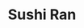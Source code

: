 ---
layout: place
title: "Sushi Ran"
permalink: /california/sausalito/sushi-ran.html
stateAbbr: CA
stateName: California
cityName: Sausalito
seo:
  name: "Sushi Ran"
  type: Restaurant
  links: https://sushiran.com/
description: "Looking for sushi in Sausalito, California? Check out Sushi Ran for a delightful Japanese dining experience. Enjoy a variety of sushi and other dishes in a w..."
place_id: ChIJC_5gglGEhYARrdLFpYh7ruo
photos:
  - name: >-
      places/ChIJC_5gglGEhYARrdLFpYh7ruo/photos/AeeoHcJTVj8xPSPe9GP6AzW9h5Wun7HLuLs85VNxsaiqwLBo0J4_2hQOqJJS83ePk0iUQb1rRoPubIBof-bhRlFF-WXtjh_sMc2uE6UlGaN1EeOLsVuSxvBZSTGrJaDe7kx41NnYicnDWpY0l40Tv4wm1CgrBVsPmoXeLakRWZdZwKyZvfB7A2jjcTIZ4ks6hLqIbomnkD1Bc2tqjonpD4g9z3QO6oBMADDIDWy4XyhGuSefn3bHwQfqGHiT56_7Papq9k29WrTCgLo0yHh9JRO43XJHBletJOmJExFmuMmWZqrtEQ
    widthPx: 1024
    heightPx: 768
    authorAttributions:
      - displayName: Sushi Ran
        uri: https://maps.google.com/maps/contrib/101887040452207307883
        photoUri: >-
          https://lh3.googleusercontent.com/a/ACg8ocIAqiHnZTOnTMv_ft_KD-GFq2QfSXReNpJqObgYDjVjEXsRfA=s100-p-k-no-mo
    flagContentUri: >-
      https://www.google.com/local/imagery/report/?cb_client=maps_api_places.places_api&image_key=!1e10!2sAF1QipNupb4Uuo4xCT5PwwumlHoQ1drpA3z-bmOqSPPi&hl=en-US
    googleMapsUri: >-
      https://www.google.com/maps/place//data=!3m4!1e2!3m2!1sAF1QipNupb4Uuo4xCT5PwwumlHoQ1drpA3z-bmOqSPPi!2e10!4m2!3m1!1s0x808584518260fe0b:0xeaae7b88a5c5d2ad
  - name: >-
      places/ChIJC_5gglGEhYARrdLFpYh7ruo/photos/AeeoHcIBuRqi7v6cWMzlpEytaQyUQUXa6-_zi1v-IGbmPRTWtBrRU58uZzskdyS9LlJNqC7ftzvL_dCHqEBAv-mPbnOgyTjs8yHsArmTqOV0tw9JYB1hjP64lWsSKll39M_5pCy_Cgodt_5XuYSb7PAYgBrzsuSoQj07six2BmaAu2ud3RPLRitaaXuMhRgXa7zIkPrv-jl6zalo09fzwF-GUmH8lYgZufDyxFDyC1jvM43iLTleHynHo-vSk_pw5R_Knieq6ktmRRCLLxjdxhpicdDrPwr_v6NUBFDyfUmWRMUEbssg_xoEajhM6dLMkZRXWeTOmxgl_lDFaOooE9emZ-ASHKZoAsGr8GH-72-4zL_e5OACE7ANU1vsG7nXh0Z649bLhicNX7eHcheKEwcckb1CtbTUkfvXneMFiBmbz8QAuoUJ07M4m9AHWtEIurhx
    widthPx: 4000
    heightPx: 1848
    authorAttributions:
      - displayName: ed marshall
        uri: https://maps.google.com/maps/contrib/110305446444302148620
        photoUri: >-
          https://lh3.googleusercontent.com/a/ACg8ocJPoisigQxOVHB2M5Q-dbDtMUj7zcmi_1NDof18pYRCLya4Xg=s100-p-k-no-mo
    flagContentUri: >-
      https://www.google.com/local/imagery/report/?cb_client=maps_api_places.places_api&image_key=!1e10!2sCIABIhADycKzdCflJGfdHR4AAc2V&hl=en-US
    googleMapsUri: >-
      https://www.google.com/maps/place//data=!3m4!1e2!3m2!1sCIABIhADycKzdCflJGfdHR4AAc2V!2e10!4m2!3m1!1s0x808584518260fe0b:0xeaae7b88a5c5d2ad
  - name: >-
      places/ChIJC_5gglGEhYARrdLFpYh7ruo/photos/AeeoHcJJFJtmcTyVbLY4vO9XkCNOv1Zqu1AJBNsSR1KNzbAS7nf4qu7dNA3NV3iRjLlEkqlb9HJYyTdIyKoT15aWrgtvPfmCgN_XP0yNTGnVXS934G1k6e3Zd-p3gRpTH6RJ1wP7_VoCXI3FVch3CFS3dIOfUrcdnUrIW3YQ-5qqX0IwA2yPb91BXl_4E1ef1uJD9OSaUSjA0YaWLDZ3r_SKUM-J62Um3G0VfLgcwl2_F2tHa3Dn0e7BfS7FuDtnaiFuH2wun4ky6XCG1dz_R7nLdR27zzGP44R4Fw25v-z_cBDVkQ
    widthPx: 600
    heightPx: 399
    authorAttributions:
      - displayName: Sushi Ran
        uri: https://maps.google.com/maps/contrib/101887040452207307883
        photoUri: >-
          https://lh3.googleusercontent.com/a/ACg8ocIAqiHnZTOnTMv_ft_KD-GFq2QfSXReNpJqObgYDjVjEXsRfA=s100-p-k-no-mo
    flagContentUri: >-
      https://www.google.com/local/imagery/report/?cb_client=maps_api_places.places_api&image_key=!1e10!2sAF1QipNW7Se1hWcm7I9ztjizDl3wPgK2j6gZcm1bOkvy&hl=en-US
    googleMapsUri: >-
      https://www.google.com/maps/place//data=!3m4!1e2!3m2!1sAF1QipNW7Se1hWcm7I9ztjizDl3wPgK2j6gZcm1bOkvy!2e10!4m2!3m1!1s0x808584518260fe0b:0xeaae7b88a5c5d2ad
  - name: >-
      places/ChIJC_5gglGEhYARrdLFpYh7ruo/photos/AeeoHcLPxRYLuOHswECyvFMNyaqZy1JOdArdyAaO1hqTBPUH9qdkgMMx931mUBKtHtfzBBTKW5ggYrnsKXqzvqeuBwcG-mjYPv0448O7p42ZtSHXRL8nGUjdRFyCmBrVTFXvuk5ZgNDDhZHG5sxWFIAqEqUZYTjGEcEcQhxtFptFymyZwed6Jyb8oXgRNEkMzZfo6qnJKxVyFUCMe-PjUIf7lczNZvghMFH1rblLQvlpgSOCzCyqT9-JUOCBG2LrhF_-4Lv21F5wBg4Jfn4jqV72qYm0wsw-5N-6LvmKn1yP9Pj3Fxmw1O4z4Ss0bKurgEy-XsuhKyFfFGgWbEYJQsK197mYYcv0t0f_afEsBKoOgi8wCqlIW7tcwiQPSgVydG6EAVtqf0kbrqNPmx6U1aby7VfwQmaajlmiQ1sNNDXCNjQZrA
    widthPx: 4032
    heightPx: 3024
    authorAttributions:
      - displayName: Bruce S.
        uri: https://maps.google.com/maps/contrib/105363107984160514646
        photoUri: >-
          https://lh3.googleusercontent.com/a/ACg8ocJlYE2F7MW8pjqKwOZb3YUELABUJ30RBpjetRATBxUz_WJkhQ=s100-p-k-no-mo
    flagContentUri: >-
      https://www.google.com/local/imagery/report/?cb_client=maps_api_places.places_api&image_key=!1e10!2sCIHM0ogKEICAgIC51N_nDQ&hl=en-US
    googleMapsUri: >-
      https://www.google.com/maps/place//data=!3m4!1e2!3m2!1sCIHM0ogKEICAgIC51N_nDQ!2e10!4m2!3m1!1s0x808584518260fe0b:0xeaae7b88a5c5d2ad
  - name: >-
      places/ChIJC_5gglGEhYARrdLFpYh7ruo/photos/AeeoHcJpEX3majeFUpdkrhwjN7s3hrGlPsjUiKpdScQ27cVKP0IgavyU6UbrreCblXQY4qW_4zblir3ebZfwbkOKhSxhpzbyKYbP9RaJCKFqkn-6QZDCdrxFROl8o4w9hE3-aSILRYz9t-vPHv15W-lrgK0Y7IsRwMKlTF7ewxEQLvs3AJ0xNBXtoAdbZP0BsEVowLBHoIX8OuJHS83tPHsMYr2Da6ER4wIiLVBqc1qvZluObF5MPKlUK0y_9dHDvEjTdJjo68J5GPrEzTrFt9hgMvTzpyY9vlLytM3jlXRk1JTYimE4UWgcflR0c_e2tfugIeTOTXV-4XIFlX3NQvp6vDFCZueC-1hfLYnn5LZNg55qF_l2Cmgo3nJHBJ4Z0jn2y-wLaPF91xtIQmMfxoKblPWY6qD1J79Cf0h2xxmVUtIigPOhcLzZHhE5b8S3ERjy
    widthPx: 4000
    heightPx: 1848
    authorAttributions:
      - displayName: ed marshall
        uri: https://maps.google.com/maps/contrib/110305446444302148620
        photoUri: >-
          https://lh3.googleusercontent.com/a/ACg8ocJPoisigQxOVHB2M5Q-dbDtMUj7zcmi_1NDof18pYRCLya4Xg=s100-p-k-no-mo
    flagContentUri: >-
      https://www.google.com/local/imagery/report/?cb_client=maps_api_places.places_api&image_key=!1e10!2sCIABIhAGbyfQvhT4IGfdHQsAANDL&hl=en-US
    googleMapsUri: >-
      https://www.google.com/maps/place//data=!3m4!1e2!3m2!1sCIABIhAGbyfQvhT4IGfdHQsAANDL!2e10!4m2!3m1!1s0x808584518260fe0b:0xeaae7b88a5c5d2ad
  - name: >-
      places/ChIJC_5gglGEhYARrdLFpYh7ruo/photos/AeeoHcJiToVDfK_p67uoTs7rCzRRhPCVVYiPKHxaKQsjSzIiWMjWmEHwfC-fxY4vLSzP5lAS9bbNczqOLGq3-5hlXrvNwy-ppYp8HjtBBfa7Tzc50DfBAvJuDLxl98FR3DD3gmO1_B43ptI9-OmdVBMj0x79eoM1UG3yOMzv7zwR1qBKipxHvivamrFPO1Pt-vEr13hYbe-OoOEmUpVtdfSYTCN9Lzpc0dyvs3TDlBsSfP4kH5tp5NKMhs0Oj4JZT-ykxAAUHAzUMd1enMeTkzowRYrBFKKxLtudVUL6ywiH3WfiOSDyBb5yntxXQBRt4PhPiZJf6TrtIAiHkjlzlMoY7Iv8--BB8XiNWkI9xoShO__UJIOJBt4F7YMZAGso9TZLzATZseWYl1kJRdpVpuuZHyF_lY5kX1lIufArU98MWE_Rtw
    widthPx: 3795
    heightPx: 2928
    authorAttributions:
      - displayName: OAL
        uri: https://maps.google.com/maps/contrib/117939175821094865927
        photoUri: >-
          https://lh3.googleusercontent.com/a/ACg8ocIGU-e6ZIKCBXYZN0fIXDVK_rrpjq5p8GTNwCkyMr6BuC4L40h6=s100-p-k-no-mo
    flagContentUri: >-
      https://www.google.com/local/imagery/report/?cb_client=maps_api_places.places_api&image_key=!1e10!2sCIHM0ogKEICAgMDAjb3YLg&hl=en-US
    googleMapsUri: >-
      https://www.google.com/maps/place//data=!3m4!1e2!3m2!1sCIHM0ogKEICAgMDAjb3YLg!2e10!4m2!3m1!1s0x808584518260fe0b:0xeaae7b88a5c5d2ad
  - name: >-
      places/ChIJC_5gglGEhYARrdLFpYh7ruo/photos/AeeoHcI7C8um4ksuBfBRL4UhS-EDOVNHFgIELFeb9bKNzT3zHOromtCyVEE8nDpwu3lrmH-6xxbkd1O-56VMlWjDdh_QJRFfI2MeIRlT6qSgrW4LeE6gQl_AD0uqRkn3h_X6yo-c_rvcSHW7egrwJu2aGF-08COk3qGWmmDlQY6VoI2FkE_2tOvpIMSiVT3TnpNcSc2gOh2l_fcQQvCThZNXkjPcMxmZKuUhVOOSsN_QDD-0rit5t0Xv8iUy-X8-rzciL3-oBneKtHiybHYTPdMxTt52cLJ6MDGw4U24o2uYDfpbFH7kQ3FPwm3QTHcHgFeSbKel2PMduqGo_nd26EL6b49i4cUZ5Aqe05VNrZ9ceyNF9B9MOEYO3RvVrZ2l38NylWobLVPiJCKeRpWc_thBufKywkl_KWbQXdK6tHEn3rqa7mw
    widthPx: 3354
    heightPx: 4800
    authorAttributions:
      - displayName: Thuy Tran
        uri: https://maps.google.com/maps/contrib/101015211749637449658
        photoUri: >-
          https://lh3.googleusercontent.com/a-/ALV-UjUaGdmLRerO1Mo_WhVh8LH99euyjkVfj_DAKGhipG_PUHrNT4Yo=s100-p-k-no-mo
    flagContentUri: >-
      https://www.google.com/local/imagery/report/?cb_client=maps_api_places.places_api&image_key=!1e10!2sCIHM0ogKEICAgID7gMO9hQE&hl=en-US
    googleMapsUri: >-
      https://www.google.com/maps/place//data=!3m4!1e2!3m2!1sCIHM0ogKEICAgID7gMO9hQE!2e10!4m2!3m1!1s0x808584518260fe0b:0xeaae7b88a5c5d2ad
  - name: >-
      places/ChIJC_5gglGEhYARrdLFpYh7ruo/photos/AeeoHcLW_ccTzqg1eLZjQOWGEL6adafeybvfQAUDAfQqTxkU3dw1a5xtJGAv9GsY2JjnjaS6PS1C8hzl1LA0E6B3cnfbpb7wHkooU2n7bbpaUJVG-p2RqCaAXoxIBznFKLL07SiBDmVioPFi9nmfBq_ec82y-yI2SHPhj_k3Siu1fDJb_7Mivvp1BkW9jcGhCs8_qNRuQrQYdUMecT0x_f_kvu0N0SciB5mqKUOw-3ANvYKEzAqrrMI4bVmTJvGvTYItExhfjVmIg2ep0VerZ0eDGFHP6yxo3gJlSf953iVZjyjHCTB_OZSD0qjKXz6wcFz-1nGLlyWc7Mu4F8-w3I-TmG5QZLzmQXM8JQMs1CI7kFdwnc-rXYWws3e3a54nTyxRBqgZClsqC-3UJQC2skm556_4Se34wcBhNn1d59TjePtW8mE
    widthPx: 3024
    heightPx: 4032
    authorAttributions:
      - displayName: Nada Yasser
        uri: https://maps.google.com/maps/contrib/110171465711555228094
        photoUri: >-
          https://lh3.googleusercontent.com/a-/ALV-UjVjUsULpGs3FGWOFcjL9r2AF0h_vyAExXEIpvkxwI7-wzLtCkMm=s100-p-k-no-mo
    flagContentUri: >-
      https://www.google.com/local/imagery/report/?cb_client=maps_api_places.places_api&image_key=!1e10!2sCIHM0ogKEICAgIDr86mP8gE&hl=en-US
    googleMapsUri: >-
      https://www.google.com/maps/place//data=!3m4!1e2!3m2!1sCIHM0ogKEICAgIDr86mP8gE!2e10!4m2!3m1!1s0x808584518260fe0b:0xeaae7b88a5c5d2ad
  - name: >-
      places/ChIJC_5gglGEhYARrdLFpYh7ruo/photos/AeeoHcKMcBbfNWS0rokrNnLnpvdhwmlihmex3Rbh5e6MwaJStH79qo3_hjZ08s-TBZy84LijUV6SRXjR7hduNzoFhVx7qC90P2M67HT9OoaD-7QxkvTMm56NKkMlwHTX_Vqr7mFrzY5YnUR8Sv5GBo6yuh1HxsjJGCT9aNQ7H_N8DhsarsrZsSq9ZlxHqmthjm35fJt-tS4oy7Jw_F9Kt6P3XHytMDTzXGtOJqT6-uYtXOWA7Yxr-I4VBSgT3GSvlerWSbUjPTOXmc38E8ElbgSJoatjt7QaOTJ72umNGssjvYnjgcpGzvjtTY9qlaIbpIxGJV-W0tasvygWVe4t-RjPjFt-rbFVtV9jum7IviSsBnbzfht-VYV1A_Gk97cla2qVcgIm0pY4uNkyKOnZrjK3SLDnd63XAjqsJ6V3LqpTiuD1Pw
    widthPx: 4032
    heightPx: 3024
    authorAttributions:
      - displayName: 3than
        uri: https://maps.google.com/maps/contrib/104698131139960419536
        photoUri: >-
          https://lh3.googleusercontent.com/a-/ALV-UjXxPaqLfFOTHxr6q3mkzQgXgGNqIsPLoIe4J_pxcGSymmom0ZY=s100-p-k-no-mo
    flagContentUri: >-
      https://www.google.com/local/imagery/report/?cb_client=maps_api_places.places_api&image_key=!1e10!2sCIHM0ogKEICAgIDB75a9Dw&hl=en-US
    googleMapsUri: >-
      https://www.google.com/maps/place//data=!3m4!1e2!3m2!1sCIHM0ogKEICAgIDB75a9Dw!2e10!4m2!3m1!1s0x808584518260fe0b:0xeaae7b88a5c5d2ad
  - name: >-
      places/ChIJC_5gglGEhYARrdLFpYh7ruo/photos/AeeoHcKlE-6PxCgowdgxZ5MS8tHYA6W_g_I8T5DU3ZRWNuQueqhTmQB6hlEL6O9TusAmcLoTtGweJrMmgn1FlPOcjFPaGBqx81Tq_digtDl73M4Pyq8oUqr_UH0CWCzCA0daNxCEPJG99AQpwQe68gLw1ABisFpAVbnkIHRUWJQu7euZBSWvIMvqRQjPer0jZGhUcQc7xo6roEYHTt2bWwP74wH5lmpI0RsirmljsYDePLUy-JFshcjxgD5magE1uzRHA81axVsvCGnbKXCz2Ra1LrbJJoe0QNkNZx_i5IdaneZg7ROFPbc4IVZhpm1Kx_BreDIjDi7-4zabGC_6aolVRe_LCnEVG81g05ghnqGxdNBaBZq6f-8rWugrVtb_J71jbPvAXNfaJEwTcjcGy0tHEAUPrUdU6gydj0CqsiLbXoda4w
    widthPx: 4800
    heightPx: 3600
    authorAttributions:
      - displayName: Aaron
        uri: https://maps.google.com/maps/contrib/115305333810035960887
        photoUri: >-
          https://lh3.googleusercontent.com/a-/ALV-UjXBASH6GtlHOOsCDKUUxkNoEpGog3N_KIUcoseZkwH7zFp_bmeGlw=s100-p-k-no-mo
    flagContentUri: >-
      https://www.google.com/local/imagery/report/?cb_client=maps_api_places.places_api&image_key=!1e10!2sCIHM0ogKEICAgICvpM_PDA&hl=en-US
    googleMapsUri: >-
      https://www.google.com/maps/place//data=!3m4!1e2!3m2!1sCIHM0ogKEICAgICvpM_PDA!2e10!4m2!3m1!1s0x808584518260fe0b:0xeaae7b88a5c5d2ad
address: 107 Caledonia St, Sausalito, CA 94965, USA
street: 107 Caledonia St
city: Sausalito
state: CA
zip: '94965'
country: USA
neighborhood: null
latitude: '37.858638'
longitude: '-122.485828'
accessibility_options:
  wheelchairAccessibleParking: true
  wheelchairAccessibleEntrance: true
  wheelchairAccessibleRestroom: true
  wheelchairAccessibleSeating: true
business_status: OPERATIONAL
name: Sushi Ran
google_maps_links:
  directionsUri: >-
    https://www.google.com/maps/dir//''/data=!4m7!4m6!1m1!4e2!1m2!1m1!1s0x808584518260fe0b:0xeaae7b88a5c5d2ad!3e0
  placeUri: https://maps.google.com/?cid=16910589477649765037
  writeAReviewUri: >-
    https://www.google.com/maps/place//data=!4m3!3m2!1s0x808584518260fe0b:0xeaae7b88a5c5d2ad!12e1
  reviewsUri: >-
    https://www.google.com/maps/place//data=!4m4!3m3!1s0x808584518260fe0b:0xeaae7b88a5c5d2ad!9m1!1b1
  photosUri: >-
    https://www.google.com/maps/place//data=!4m3!3m2!1s0x808584518260fe0b:0xeaae7b88a5c5d2ad!10e5
primary_type: Sushi Restaurant
opening_hours:
  regular: null
  current: null
secondary_opening_hours:
  regular:
    weekdayDescriptions: null
    type: null
  current:
    weekdayDescriptions: null
    type: null
phone: (415) 332-3620
price_level: PRICE_LEVEL_EXPENSIVE
price_range: $50 &ndash; $100
rating: '4.6'
rating_count: 1022
website: https://sushiran.com/
reviews: null
parking_options: null
payment_options: null
allow_dogs: null
curbside_pickup: null
delivery: null
dine_in: null
good_for_children: null
good_for_groups: null
good_for_sports: null
live_music: null
menu_for_children: null
outdoor_seating: null
reservable: null
restroom: null
serves_beer: null
serves_breakfast: null
serves_brunch: null
serves_cocktails: null
serves_coffee: null
serves_dinner: null
serves_dessert: null
serves_lunch: null
serves_vegetarian_food: null
serves_wine: null
takeout: null
summary: null

---